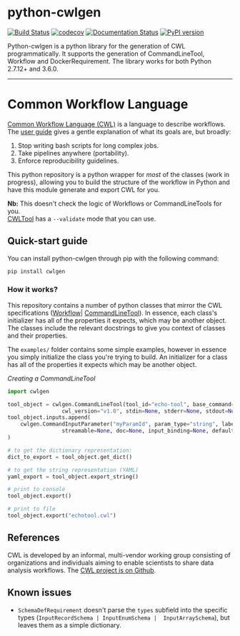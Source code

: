 # python-cwlgen

[![Build Status](https://travis-ci.org/common-workflow-language/python-cwlgen.svg?branch=master)](https://travis-ci.org/common-workflow-language/python-cwlgen)
[![codecov](https://codecov.io/gh/common-workflow-language/python-cwlgen/branch/master/graph/badge.svg)](https://codecov.io/gh/common-workflow-language/python-cwlgen)
[![Documentation Status](https://readthedocs.org/projects/python-cwlgen/badge/?version=latest)](http://python-cwlgen.readthedocs.io/en/latest/?badge=latest)
[![PyPI version](https://badge.fury.io/py/cwlgen.svg)](https://badge.fury.io/py/cwlgen)

Python-cwlgen is a python library for the generation of CWL programmatically.
It supports the generation of CommandLineTool, Workflow and DockerRequirement.
The library works for both Python 2.7.12+ and 3.6.0.

------------------------


# Common Workflow Language

[Common Workflow Language (CWL)](https://www.commonwl.org/v1.0/index.html) is a language to describe workflows. 
The [user guide](http://www.commonwl.org/user_guide/01-introduction/index.html)
 gives a gentle explanation of what its goals are, but broadly:
 
 1. Stop writing bash scripts for long complex jobs.
 2. Take pipelines anywhere (portability).
 3. Enforce reproducibility guidelines.
 
This python repository is a python wrapper for _most_ of the classes (work in progress), 
allowing you to build the structure of the workflow in Python and have this module generate and export CWL for you.

**Nb:** This doesn't check the logic of Workflows or CommandLineTools for you.  
[CWLTool](https://github.com/common-workflow-language/cwltool) has a `--validate` mode that you can use.

## Quick-start guide

You can install python-cwlgen through pip with the following command:

```bash
pip install cwlgen
```

### How it works?

This repository contains a number of python classes that mirror the CWL specifications ([Workflow](https://www.commonwl.org/v1.0/Workflow.html)| 
[CommandLineTool](https://www.commonwl.org/v1.0/CommandLineTool.html)). In essence, each class's initializer has all 
of the properties it expects, which may be another object. The classes include the relevant docstrings to give you 
context of classes and their properties.

The `examples/` folder contains some simple examples, however in essence you simply initialize the class you're 
trying to build. An initializer for a class has all of the properties it expects which may be another object.


_Creating a CommandLineTool_
```python
import cwlgen

tool_object = cwlgen.CommandLineTool(tool_id="echo-tool", base_command="echo", label=None, doc=None,
                 cwl_version="v1.0", stdin=None, stderr=None, stdout=None, path=None)
tool_object.inputs.append(
    cwlgen.CommandInputParameter("myParamId", param_type="string", label=None, secondary_files=None, param_format=None,
                 streamable=None, doc=None, input_binding=None, default=None)
)

# to get the dictionary representation:
dict_to_export = tool_object.get_dict()

# to get the string representation (YAML)
yaml_export = tool_object.export_string()

# print to console
tool_object.export()

# print to file
tool_object.export("echotool.cwl")
```

## References

CWL is developed by an informal, multi-vendor working group consisting of organizations and individuals 
aiming to enable scientists to share data analysis workflows. 
The [CWL project is on Github](https://github.com/common-workflow-language/common-workflow-language).


## Known issues

- `SchemaDefRequirement` doesn't parse the `types` subfield into the specific types 
(`InputRecordSchema | InputEnumSchema |  InputArraySchema`), but leaves them as a simple dictionary.